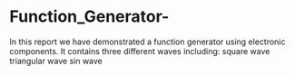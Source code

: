 # Function_Generator-
In this report we have demonstrated a function generator using electronic components.
It contains three different waves including:
square wave          triangular wave             sin wave  

